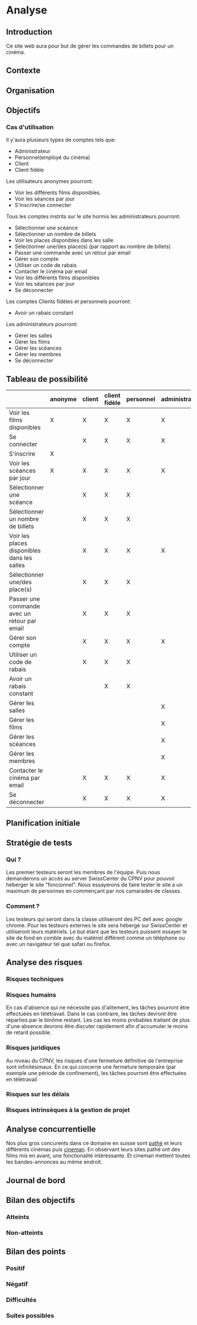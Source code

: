 # Analyse

## Introduction

Ce site web aura pour but de gérer les commandes de billets pour un cinéma.

## Contexte

## Organisation

## Objectifs

### Cas d'utilisation

Il y'aura plusieurs types de comptes tels que:

* Administrateur
* Personnel(employé du cinéma)
* Client
* Client fidèle

Les utilisateurs anonymes pourront:

* Voir les différents films disponibles. 
* Voir les séances par jour
* S'inscrire/se connecter

Tous les comptes instrits sur le site hormis les administrateurs pourront:

* Sélectionner une scéance
* Sélectionner un nombre de billets
* Voir les places disponibles dans les salle
* Sélectionner une/des place(s) (par rapport au nombre de billets)
* Passer une commande avec un retour par email
* Gérer son compte
* Utiliser un code de rabais
* Contacter le cinéma par email
* Voir les différents films disponibles
* Voir les séances par jour
* Se déconnecter

Les comptes Clients fidèles et personnels pourront:

* Avoir un rabais constant

Les administrateurs pourront:

* Gérer les salles
* Gérer les films
* Gérer les scéances
* Gérer les membres
* Se déconnecter

## Tableau de possibilité

|                                               | anonyme | client | client fidèle | personnel | administrateur |
| --------------------------------------------  | ------- | ------ | ------------- | -------- | -------------- |
| Voir les films disponibles                    | X       | X      | X             | X        | X              |
| Se connecter                                  |         | X      | X             | X        | X              |
| S'inscrire                                    | X       |        |               |          |                |
| Voir les scéances par jour                    | X       | X      | X             | X        | X              |
| Sélectionner une scéance                      |         | X      | X             | X        |                |
| Sélectionner un nombre de billets             |         | X      | X             | X        |                |
| Voir les places disponibles dans les salles   |         | X      | X             | X        | X              |
| Sélectionner une/des place(s)                 |         | X      | X             | X        |                |
| Passer une commande avec un retour par email  |         | X      | X             | X        |                |
| Gérer son compte                              |         | X      | X             | X        | X              |
| Utiliser un code de rabais                    |         | X      | X             | X        |                |
| Avoir un rabais constant                      |         |        | X             | X        |                |
| Gérer les salles                              |         |        |               |          | X              |
| Gérer les films                               |         |        |               |          | X              |
| Gérer les scéances                            |         |        |               |          | X              |
| Gérer les membres                             |         |        |               |          | X              |
| Contacter le cinéma par email                 |         | X      | X             | X        | X              |
| Se déconnecter                                |         | X      | X             | X        | X              |

## Planification initiale

## Stratégie de tests

### Qui ?

Les premier testeurs seront les membres de l'équipe. Puis nous demanderons un accès au server SwissCenter du CPNV pour pouvoir héberger le site "foncionnel". Nous essayerons de faire tester le site a un maximum de personnes en commençant par nos camarades de classes.

### Comment ?

Les testeurs qui seront dans la classe utiliseront des PC dell avec google chrome. Pour les testeurs externes le site sera hébergé sur SwissCenter et utiliseront leurs matériels. Le but étant que les testeurs puissent essayer le site de fond en comble avec du matériel différent comme un téléphone ou avec un navigateur tel que safari ou firefox.

## Analyse des risques

### Risques techniques



### Risques humains

En cas d'absence qui ne nécessite pas d'alitement, les tâches pourront être effectuées en télétravail. Dans le cas contraire, les tâches devront être réparties par le binôme restant. Les cas les moins probables traitant de plus d'une absence devrons être discuter rapidement afin d'accumuler le moins de retard possible.

### Risques juridiques

Au niveau du CPNV, les risques d'une fermeture définitive de l'entreprise sont infinitésimaux. En ce qui concerne une fermeture temporaire (par exemple une période de confinement), les tâches pourront être effectuées en télétravail

### Risques sur les délais


### Risques intrinsèques à la gestion de projet 

## Analyse concurrentielle

Nos plus gros concurents dans ce domaine en suisse sont [pathé](pathe.ch) et leurs différents cinémas puis [cineman](www.cineman.ch). En obsérvant leurs sites pathé ont des films mis en avant, une fonctionalité intéréssante. Et cineman mettent toutes les bandes-annonces au même endroit.

## Journal de bord

## Bilan des objectifs

### Atteints

### Non-atteints

## Bilan des points

### Positif

### Négatif

### Difficultés

### Suites possibles
